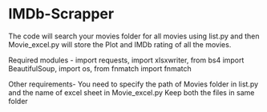 # IMDb-Scrapper
The code will search your movies folder for all movies using list.py and then Movie_excel.py will store the Plot and IMDb rating of all the movies.

Required modules - 
import requests,
import xlsxwriter,
from bs4 import BeautifulSoup,
import os,
from fnmatch import fnmatch

Other requirements-
You need to specify the path of Movies folder in list.py and the name of excel sheet in Movie_excel.py
Keep both the files in same folder
